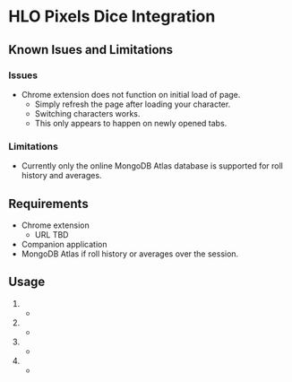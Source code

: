 # HLO Pixels Dice Integration


## Known Isues and Limitations
### Issues
* Chrome extension does not function on initial load of page.
    * Simply refresh the page after loading your character.
    * Switching characters works. 
    * This only appears to happen on newly opened tabs.
### Limitations
* Currently only the online MongoDB Atlas database is supported for roll history and averages.

## Requirements
* Chrome extension
    * URL TBD
* Companion application
* MongoDB Atlas if roll history or averages over the session. 

## Usage
1. 
    - 
2. 
    - 
3. 
    - 
4. 
    - 